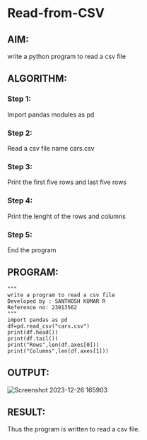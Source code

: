 # Read-from-CSV

## AIM:
write a python program to read a csv file

## ALGORITHM:
### Step 1:
Import pandas modules as pd

### Step 2:
Read a csv file name cars.csv

### Step 3:
Print the first five rows and last five rows

### Step 4:
Print the lenght of the rows and columns

### Step 5:
End the program

## PROGRAM:
```
"""
write a program to read a csv file
Developed by : SANTHOSH KUMAR R
Reference no: 23013562
"""
import pandas as pd
df=pd.read_csv("cars.csv")
print(df.head())
print(df.tail())
print("Rows",len(df.axes[0]))
print("Columns",len(df.axes[1]))
```

## OUTPUT:
![Screenshot 2023-12-26 165903](https://github.com/Santhosh-0031/Read-from-CSV/assets/145551108/ff82908e-1fe3-48b7-8d1e-0414ac58914e)

## RESULT:
Thus the program is written to read a csv file.

